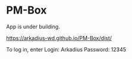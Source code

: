 # PM-Box

App is under building. 


https://arkadius-wd.github.io/PM-Box/dist/


To log in, enter 
Login: Arkadius 
Password: 12345

